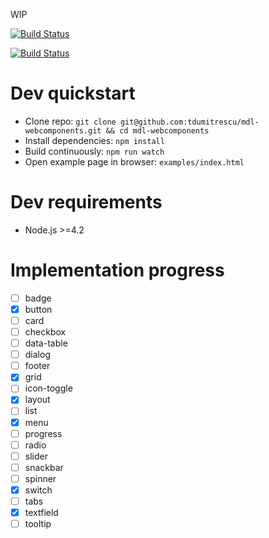 WIP

[![Build Status](https://travis-ci.org/tdumitrescu/mdl-webcomponents.svg?branch=master)](https://travis-ci.org/tdumitrescu/mdl-webcomponents)

[![Build Status](https://saucelabs.com/browser-matrix/mdl-webcomponents.svg)](https://saucelabs.com/open_sauce/user/mdl-webcomponents)

# Dev quickstart

- Clone repo: `git clone git@github.com:tdumitrescu/mdl-webcomponents.git && cd mdl-webcomponents`
- Install dependencies: `npm install`
- Build continuously: `npm run watch`
- Open example page in browser: `examples/index.html`

# Dev requirements

- Node.js >=4.2

# Implementation progress

- [ ] badge
- [x] button
- [ ] card
- [ ] checkbox
- [ ] data-table
- [ ] dialog
- [ ] footer
- [x] grid
- [ ] icon-toggle
- [x] layout
- [ ] list
- [x] menu
- [ ] progress
- [ ] radio
- [ ] slider
- [ ] snackbar
- [ ] spinner
- [x] switch
- [ ] tabs
- [x] textfield
- [ ] tooltip
